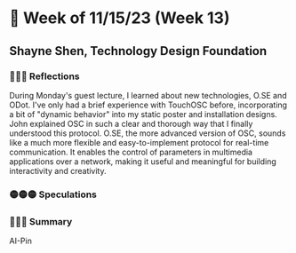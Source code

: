 # 🤔 Week of 11/15/23 (Week 13)
## Shayne Shen, Technology Design Foundation

### 🔴🔴🔴 Reflections
During Monday's guest lecture, I learned about new technologies, O.SE and ODot. I've only had a brief experience with TouchOSC before, incorporating a bit of "dynamic behavior" into my static poster and installation designs. John explained OSC in such a clear and thorough way that I finally understood this protocol. O.SE, the more advanced version of OSC, sounds like a much more flexible and easy-to-implement protocol for real-time communication. It enables the control of parameters in multimedia applications over a network, making it useful and meaningful for building interactivity and creativity.

### 🟡🟡🟡 Speculations


### 🔵🔵🔵 Summary
AI-Pin
